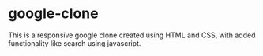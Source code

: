 # google-clone
This is a responsive google clone created using HTML and CSS, with added functionality like search using javascript. 

